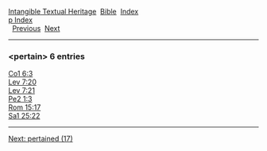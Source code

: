 [Intangible Textual Heritage](../../index)  [Bible](../index) 
[Index](index)   
[p Index](_p_)  
  [Previous](c08448)  [Next](c08450) 

------------------------------------------------------------------------

### &lt;pertain&gt; 6 entries

[Co1 6:3](../kjv/co1006.htm#003)  
[Lev 7:20](../kjv/lev007.htm#020)  
[Lev 7:21](../kjv/lev007.htm#021)  
[Pe2 1:3](../kjv/pe2001.htm#003)  
[Rom 15:17](../kjv/rom015.htm#017)  
[Sa1 25:22](../kjv/sa1025.htm#022)  

------------------------------------------------------------------------

[Next: pertained (17)](c08450)
